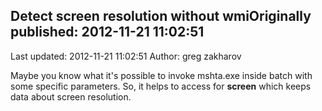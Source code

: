 ## Detect screen resolution without wmiOriginally published: 2012-11-21 11:02:51 
Last updated: 2012-11-21 11:02:51 
Author: greg zakharov 
 
Maybe you know what it's possible to invoke mshta.exe inside batch with some specific parameters. So, it helps to access for **screen** which keeps data about screen resolution.